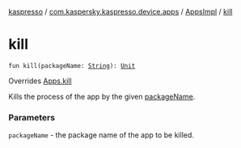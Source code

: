 [kaspresso](../../index.md) / [com.kaspersky.kaspresso.device.apps](../index.md) / [AppsImpl](index.md) / [kill](./kill.md)

# kill

`fun kill(packageName: `[`String`](https://kotlinlang.org/api/latest/jvm/stdlib/kotlin/-string/index.html)`): `[`Unit`](https://kotlinlang.org/api/latest/jvm/stdlib/kotlin/-unit/index.html)

Overrides [Apps.kill](../-apps/kill.md)

Kills the process of the app by the given [packageName](kill.md#com.kaspersky.kaspresso.device.apps.AppsImpl$kill(kotlin.String)/packageName).

### Parameters

`packageName` - the package name of the app to be killed.
